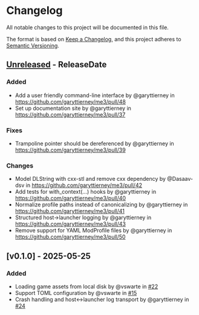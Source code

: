 # Changelog

All notable changes to this project will be documented in this file.

The format is based on [Keep a Changelog](https://keepachangelog.com/en/1.1.0/),
and this project adheres to [Semantic Versioning](https://semver.org/spec/v2.0.0.html).

<!-- next-header -->

## [Unreleased] - ReleaseDate

### Added

- Add a user friendly command-line interface by @garyttierney in https://github.com/garyttierney/me3/pull/48
- Set up documentation site by @garyttierney in https://github.com/garyttierney/me3/pull/37

### Fixes

- Trampoline pointer should be dereferenced by @garyttierney in https://github.com/garyttierney/me3/pull/39

### Changes

- Model DLString with cxx-stl and remove cxx dependency by @Dasaav-dsv in https://github.com/garyttierney/me3/pull/42
- Add tests for with_context(...) hooks by @garyttierney in https://github.com/garyttierney/me3/pull/40
- Normalize profile paths instead of canonicalizing by @garyttierney in https://github.com/garyttierney/me3/pull/41
- Structured host->launcher logging by @garyttierney in https://github.com/garyttierney/me3/pull/43
- Remove support for YAML ModProfile files by @garyttierney in https://github.com/garyttierney/me3/pull/50

## [v0.1.0] - 2025-05-25

### Added

- Loading game assets from local disk by @vswarte in [#22](https://github.com/garyttierney/me3/issues/22)
- Support TOML configuration by @vswarte in [#15](https://github.com/garyttierney/me3/issues/15)
- Crash handling and host<->launcher log transport by @garyttierney in [#24](https://github.com/garyttierney/me3/issues/24)

<!-- next-url -->

[Unreleased]: https://github.com/assert-rs/predicates-rs/compare/v0.1.0...HEAD

